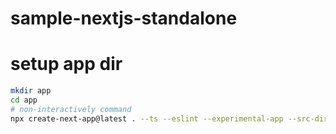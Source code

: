 # sample-nextjs-standalone

# setup app dir

```sh
mkdir app
cd app
# non-interactively command
npx create-next-app@latest . --ts --eslint --experimental-app --src-dir --use-npm --import-alias "@/*"
```
